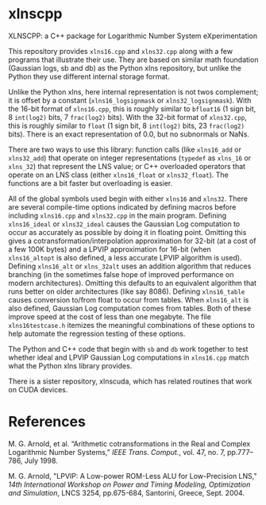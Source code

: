 # xlnscpp
XLNSCPP: a C++ package for Logarithmic Number System eXperimentation

This repository provides `xlns16.cpp` and `xlns32.cpp` along with a few programs that illustrate their use. They are based on similar math foundation (Gaussian logs, sb and db) as the Python xlns repository, but unlike the Python they use different internal storage format.

Unlike the Python xlns, here internal representation is not twos complement; it is offset by a constant (`xlns16_logsignmask` or `xlns32_logsignmask`). With the 16-bit format of `xlns16.cpp`, this is roughly similar to `bfloat16` (1 sign bit, 8 `int(log2)` bits, 7 `frac(log2)` bits). With the 32-bit format of `xlns32.cpp`, this is roughly similar to `float` (1 sign bit, 8 `int(log2)` bits, 23 `frac(log2)` bits). There is an exact representation of 0.0, but no subnormals or NaNs.

There are two ways to use this library: function calls (like `xlns16_add` or `xlns32_add`) that operate on integer representations (`typedef` as `xlns_16` or `xlns_32`) that represent the LNS value; or C++ overloaded operators that operate on an LNS class (either `xlns16_float` or `xlns32_float`).  The functions are a bit faster but overloading is easier. 

All of the global symbols used begin with either `xlns16` and `xlns32`.  There are several compile-time options indicated by defining macros before including `xlns16.cpp` and `xlns32.cpp` in the main program.  Defining `xlns16_ideal` or `xlns32_ideal` causes the Gaussian Log computation to occur as accurately as possible by doing it in floating point. Omitting this gives a cotransformation/interpolation approximation for 32-bit (at a cost of a few 100K bytes) and a LPVIP approximation for 16-bit (when `xlns16_altopt` is also defined, a less accurate LPVIP algorithm is used).  Defining `xlns16_alt` or `xlns_32alt` uses an addition algorithm that reduces branching (in the sometimes false hope of improved performance on modern architectures).  Omitting this defaults to an equivalent algorithm that runs better on older architectures (like say 8086). Defining `xlns16_table` causes conversion to/from float to occur from tables.  When `xlns16_alt` is also defined, Gaussian Log computation comes from tables.  Both of these improve speed at the cost of less than one megabyte.  The file `xlns16testcase.h` itemizes the meaningful combinations of these options to help automate the regression testing of these options.

The Python and C++ code that begin with `sb` and `db` work together to test whether ideal and LPVIP Gaussian Log computations in `xlns16.cpp` match what the Python xlns library provides.

There is a sister repository, xlnscuda, which has related routines that work on CUDA devices.

 # References

M. G. Arnold, et al. “Arithmetic cotransformations in the Real and
Complex Logarithmic Number Systems,” _IEEE Trans. Comput._, vol. 47,
no. 7, pp.777–786, July 1998.


M. G. Arnold, "LPVIP: A Low-power ROM-Less ALU for Low-Precision LNS," 
_14th International Workshop on Power and Timing Modeling, Optimization and Simulation_,
LNCS 3254, pp.675-684, Santorini, Greece, Sept. 2004.


